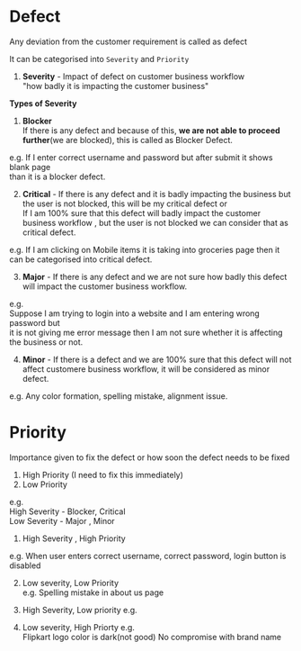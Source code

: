 # Defect
Any deviation from the customer requirement is called as defect

It can be categorised into `Severity` and `Priority`

1. **Severity** - Impact of defect on customer business workflow  
"how badly it is impacting the customer business"

**Types of Severity**
1. **Blocker**  
If there is any defect and because of this, **we are not able to proceed further**(we are blocked), this is called as Blocker Defect.

e.g. If I enter correct username and password but after submit it shows blank page  
than it is a blocker defect.

2. **Critical** - 
If there is any defect and it is badly impacting the business but the user is not blocked, this will be my critical defect 
or  
If I am 100% sure that this defect will badly impact the customer business workflow , but the user is not blocked we can consider that as critical defect. 

e.g. If I am clicking on Mobile items it is taking into groceries page then it can be categorised into critical defect.  

3. **Major** - If there is any defect and we are not sure how badly this defect will impact the customer business workflow.

e.g.  
Suppose I am trying to login into a website and I am entering wrong password but  
it is not giving me error message then I am not sure whether it is affecting the business or not.  

4. **Minor** - If there is a defect and we are 100% sure that this defect will not affect customere business workflow, it will be considered as minor defect.  

e.g. Any color formation, spelling mistake, alignment issue.

# Priority
Importance given to fix the defect or how soon the defect needs to be fixed

1. High Priority (I need to fix this immediately)
2. Low Priority

e.g.   
High Severity - Blocker, Critical  
Low Severity - Major , Minor
1. High Severity , High Priority

e.g. When user enters correct username, correct password, login button is disabled

2. Low severity, Low Priority  
e.g. Spelling mistake in about us page
4. High Severity, Low priority
e.g. 

5. Low severity, High Priorty
e.g.  
Flipkart logo color is dark(not good)
No compromise with brand name 

